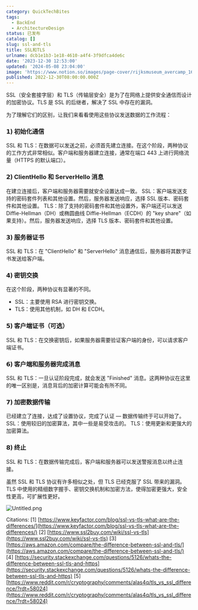 ```yaml
---
category: QuickTechBites
tags:
  - BackEnd
  - ArchitectureDesign
status: 已发布
catalog: []
slug: ssl-and-tls
title: SSL和TLS
urlname: dcb1e1b3-1e18-4610-a4f4-3f9dfca4de6c
date: '2023-12-30 12:53:00'
updated: '2024-05-08 23:04:00'
image: 'https://www.notion.so/images/page-cover/rijksmuseum_avercamp_1620.jpg'
published: 2022-12-30T08:00:00.000Z
---
```


SSL（安全套接字层）和 TLS（传输层安全）是为了在网络上提供安全通信而设计的加密协议。TLS 是 SSL 的后继者，解决了 SSL 中存在的漏洞。


为了理解它们的区别，让我们来看看使用这些协议发送数据的工作流程：


### 𝟭) 初始化通信


SSL 和 TLS：在数据可以发送之前，必须首先建立连接。在这个阶段，两种协议的工作方式非常相似。客户端和服务器建立连接，通常在端口 443 上进行网络流量（HTTPS 的默认端口）。


### 𝟮) ClientHello 和 ServerHello 消息


在建立连接后，客户端和服务器需要就安全设置达成一致。
SSL：客户端发送支持的密码套件列表和其他设置。然后，服务器发送响应，选择 SSL 版本、密码套件和其他设置。
TLS：除了支持的密码套件和其他设置外，客户端还可以发送 Diffie-Hellman（DH）或椭圆曲线 Diffie-Hellman（ECDH）的 "key share"（如果支持）。然后，服务器发送响应，选择 TLS 版本、密码套件和其他设置。


### 𝟯) 服务器证书


SSL 和 TLS：在 "ClientHello" 和 "ServerHello" 消息通信后，服务器将其数字证书发送给客户端。


### 𝟰) 密钥交换


在这个阶段，两种协议有显著的不同。
- SSL：主要使用 RSA 进行密钥交换。
- TLS：使用其他机制，如 DH 和 ECDH。


### 𝟱) 客户端证书（可选）


SSL 和 TLS：在交换密钥后，如果服务器需要验证客户端的身份，可以请求客户端证书。


### 𝟲) 客户端和服务器完成消息


SSL 和 TLS：一旦认证阶段完成，就会发送 "Finished" 消息。这两种协议在这里的唯一区别是，消息背后的加密计算可能会有所不同。


### 𝟳) 加密数据传输


已经建立了连接，达成了设置协议，完成了认证 — 数据传输终于可以开始了。
SSL：使用较旧的加密算法，其中一些是易受攻击的。
TLS：使用更新和更强大的加密算法。


### 𝟴) 终止


SSL 和 TLS：在数据传输完成后，客户端和服务器可以发送警报消息以终止连接。


虽然 SSL 和 TLS 协议有许多相似之处，但 TLS 已经克服了 SSL 带来的漏洞。TLS 中使用的精细数字握手、密钥交换机制和加密方法，使得加密更强大，安全性更高，可扩展性更好。


![Untitled.png](https://prod-files-secure.s3.us-west-2.amazonaws.com/5d24fe63-e567-4804-86f9-9fdc62e13082/8ff987c5-7f31-4b50-83f5-c69ee7578c4a/Untitled.png?X-Amz-Algorithm=AWS4-HMAC-SHA256&X-Amz-Content-Sha256=UNSIGNED-PAYLOAD&X-Amz-Credential=ASIAZI2LB466Z4NET37Z%2F20250227%2Fus-west-2%2Fs3%2Faws4_request&X-Amz-Date=20250227T213426Z&X-Amz-Expires=3600&X-Amz-Security-Token=IQoJb3JpZ2luX2VjEEMaCXVzLXdlc3QtMiJHMEUCIQCmVRDEMkKLW%2Bjc3FyBdes8fsDBtl03l%2FJ4CrJKx3zH2wIgBZANGETFUF9NUkk0gDdY5BYS3RP%2FygVqfCPQLJEjwVcq%2FwMIfBAAGgw2Mzc0MjMxODM4MDUiDKlPlJM3zVNsL1qvDircAx1Pn%2BVBVV5cIYza7XCqe7790iSZxlq9jjrBeTAqHr9ekTq8%2B9t2XCFCwC9DGb7GjoTMyXdqDGS8rMR5fQ8Cijlghu%2BI5oosn3x8idRmymsCxx9Z9BoIZHMaIgvd60I3MZKnLgwHAKk8PVNNE6zw95DP%2FZwIl8GN1u2cGNaqP%2FMEfzideMXjc%2F1LtYL5yVupmkcBfpb1m5Gwcdu2x62sOMSKI9odOot%2BKM3kQsZdqLl2scVbCZam8al4Bg%2FWEFDmXPlclMVz95e5zTKcCdTuv0MZWulrhW7oznBsg%2F1F5dfQYRreRZMnSUzpGnSqJgSvh5kzeFtoOx1v5MRgqoFPf55Z%2F6c6K4AA1uqAvxeRje3T%2BOFqv7XnxnUje%2ByF6uB4pIwRpoJ1WzQI2vFe2LlURB0QV%2F%2Fb5oYOM9hni93ZShFbMXTtmf8FkxnDm3jU5aCTyg90LGnTS8RKkP5v7fgoCj%2FgNsw9fmZCV%2FHP%2F%2BuTkeAlbF6MTykZanmc9Kf1X4E%2FUP2dF7d0eoFVu2dnrBZsRV5qJ%2Bt1Ry1mZYnZKEMusZXlKhkazma8t6HWzknLi2WQ1NhNDKQjSOZZSo0EZFoIr7sgaPEJaETi%2FmYX4HC%2BzlO1n846yhdMWHLlXIM0MKLvgr4GOqUBY62%2FiKyJQVxC335Q0sO36JG%2FQ8%2BvKOGVzuysMif8ouur2X1BUgdbhnbLM7ralR1UpU0xhKsB%2FqneNSAtKztoddGXMkc4hYVPnBPRF2mh8JWYFosJBxBEXji%2Bju2WdB2PbKOaaYY2zitBbYpUFt6lBZnzCUDyrAy1RBu24E8z48FfSOLX2WDVvTyIuUjEWLoxab1tHrxHsTcxUsUBejdoBS8F%2F%2B8I&X-Amz-Signature=03e2a703a2309d7adcc0b4c422875af82568804be966e3570da7eb091416b75f&X-Amz-SignedHeaders=host&x-id=GetObject)


Citations:
[1] [https://www.keyfactor.com/blog/ssl-vs-tls-what-are-the-differences/](https://www.keyfactor.com/blog/ssl-vs-tls-what-are-the-differences/)
[2] [https://www.ssl2buy.com/wiki/ssl-vs-tls](https://www.ssl2buy.com/wiki/ssl-vs-tls)
[3] [https://aws.amazon.com/compare/the-difference-between-ssl-and-tls/](https://aws.amazon.com/compare/the-difference-between-ssl-and-tls/)
[4] [https://security.stackexchange.com/questions/5126/whats-the-difference-between-ssl-tls-and-https](https://security.stackexchange.com/questions/5126/whats-the-difference-between-ssl-tls-and-https)
[5] [https://www.reddit.com/r/cryptography/comments/alas4q/tls_vs_ssl_difference/?rdt=58024](https://www.reddit.com/r/cryptography/comments/alas4q/tls_vs_ssl_difference/?rdt=58024)

